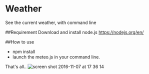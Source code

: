 # Weather
See the current weather, with command line

##Requirement
Download and install node.js https://nodejs.org/en/

##How to use
* npm install
* launch the meteo.js in your command line.

That's all..
![screen shot 2016-11-07 at 17 36 14](https://cloud.githubusercontent.com/assets/16755327/20066132/d5686550-a510-11e6-89ce-be291ee8c093.png)
